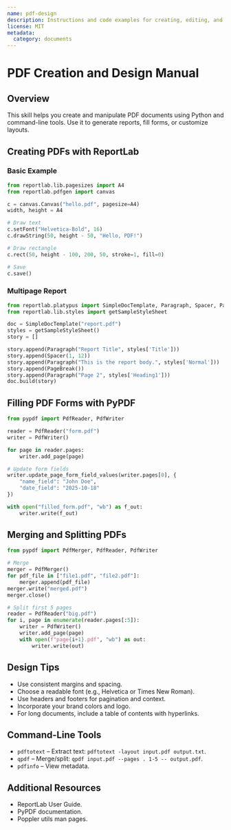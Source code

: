 ```yaml
---
name: pdf-design
description: Instructions and code examples for creating, editing, and designing PDFs programmatically. Use this skill to generate reports, fill forms, or design custom layouts.
license: MIT
metadata:
  category: documents
---
```

# PDF Creation and Design Manual

## Overview

This skill helps you create and manipulate PDF documents using Python and command-line tools. Use it to generate reports, fill forms, or customize layouts.

## Creating PDFs with ReportLab

### Basic Example

```python
from reportlab.lib.pagesizes import A4
from reportlab.pdfgen import canvas

c = canvas.Canvas("hello.pdf", pagesize=A4)
width, height = A4

# Draw text
c.setFont("Helvetica-Bold", 16)
c.drawString(50, height - 50, "Hello, PDF!")

# Draw rectangle
c.rect(50, height - 100, 200, 50, stroke=1, fill=0)

# Save
c.save()
```

### Multipage Report

```python
from reportlab.platypus import SimpleDocTemplate, Paragraph, Spacer, PageBreak
from reportlab.lib.styles import getSampleStyleSheet

doc = SimpleDocTemplate("report.pdf")
styles = getSampleStyleSheet()
story = []

story.append(Paragraph("Report Title", styles['Title']))
story.append(Spacer(1, 12))
story.append(Paragraph("This is the report body.", styles['Normal']))
story.append(PageBreak())
story.append(Paragraph("Page 2", styles['Heading1']))
doc.build(story)
```

## Filling PDF Forms with PyPDF

```python
from pypdf import PdfReader, PdfWriter

reader = PdfReader("form.pdf")
writer = PdfWriter()

for page in reader.pages:
    writer.add_page(page)

# Update form fields
writer.update_page_form_field_values(writer.pages[0], {
    "name_field": "John Doe",
    "date_field": "2025-10-18"
})

with open("filled_form.pdf", "wb") as f_out:
    writer.write(f_out)
```

## Merging and Splitting PDFs

```python
from pypdf import PdfMerger, PdfReader, PdfWriter

# Merge
merger = PdfMerger()
for pdf_file in ["file1.pdf", "file2.pdf"]:
    merger.append(pdf_file)
merger.write("merged.pdf")
merger.close()

# Split first 5 pages
reader = PdfReader("big.pdf")
for i, page in enumerate(reader.pages[:5]):
    writer = PdfWriter()
    writer.add_page(page)
    with open(f"page{i+1}.pdf", "wb") as out:
        writer.write(out)
```

## Design Tips

- Use consistent margins and spacing.
- Choose a readable font (e.g., Helvetica or Times New Roman).
- Use headers and footers for pagination and context.
- Incorporate your brand colors and logo.
- For long documents, include a table of contents with hyperlinks.

## Command-Line Tools

- `pdftotext` – Extract text: `pdftotext -layout input.pdf output.txt`.
- `qpdf` – Merge/split: `qpdf input.pdf --pages . 1-5 -- output.pdf`.
- `pdfinfo` – View metadata.

## Additional Resources

- ReportLab User Guide.
- PyPDF documentation.
- Poppler utils man pages.
